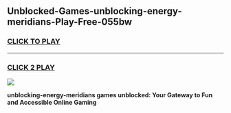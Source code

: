 
## Unblocked-Games-unblocking-energy-meridians-Play-Free-055bw
<h3>
<a href="https://premium76.site?title=unblocking-energy-meridians&ref=18A1">CLICK TO PLAY</a></h3>
<hr>

<h3>
<a href="https://premium76.site?title=unblocking-energy-meridians&ref=18A1">CLICK 2 PLAY</a>
  
</h3>

<a href="https://premium76.site?title=unblocking-energy-meridians&ref=18A1"><img src="https://clearcache.store/games.png"></a>


**unblocking-energy-meridians games unblocked: Your Gateway to Fun and Accessible Online Gaming**
